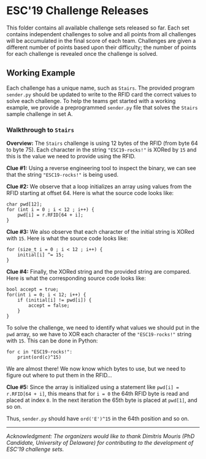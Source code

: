 # ESC'19 Challenge Releases

This folder contains all available challenge sets released so far. 
Each set contains independent challenges to solve and all points from all challenges will be accumulated in the final score 
of each team. Challenges are given a different number of points based upon their difficulty; 
the number of points for each challenge is revealed once the challenge is solved.

## Working Example
Each challenge has a unique name, such as `Stairs`.
The provided program `sender.py` should be updated to write to the RFID card the correct values to solve each challenge. 
To help the teams get started with a working example, we provide a preprogrammed `sender.py` file that solves the `Stairs` sample challenge in set A.

### Walkthrough to `Stairs` 

__Overview:__ The `Stairs` challenge is using 12 bytes of the RFID (from byte 64 to byte 75). Each character in the string `"ESC19-rocks!"` is XORed by `15` and this is the value we need to provide using the RFID.

__Clue #1:__ Using a reverse engineering tool to inspect the binary, we can see that the string `"ESC19-rocks!"` is being used.

__Clue #2:__ We observe that a loop initializes an array using values from the RFID starting at offset 64. Here is what the source code looks like:
```
char pwd[12];
for (int i = 0 ; i < 12 ; i++) {
    pwd[i] = r.RFID[64 + i];
}
```

__Clue #3:__ We also observe that each character of the initial string is XORed with `15`. Here is what the source code looks like:
``` 
for (size_t i = 0 ; i < 12 ; i++) {
    initial[i] ^= 15;
}
``` 

__Clue #4:__ Finally, the XORed string and the provided string are compared. Here is what the corresponding source code looks like:
```
bool accept = true;
for(int i = 0; i < 12; i++) {
    if (initial[i] != pwd[i]) {
        accept = false;
    }
}
```

To solve the challenge, we need to identify what values we should put in the `pwd` array, so we have to XOR each character of the `"ESC19-rocks!"` string with `15`. This can be done in Python:
```
for c in "ESC19-rocks!":
    print(ord(c)^15)
```

We are almost there! We now know which bytes to use, but we need to figure out where to put them in the RFID...

__Clue #5:__ Since the array is initialized using a statement like `pwd[i] = r.RFID[64 + i]`, this means that for `i = 0` the 64th RFID byte is read and placed at index `0`. In the next iteration the 65th byte is placed at `pwd[1]`, and so on.

Thus, `sender.py` should have `ord('E')^15` in the 64th position and so on.


---
*Acknowledgment: The organizers would like to thank Dimitris Mouris (PhD Candidate, University of Delaware) for contributing to the development of ESC'19 challenge sets.*
